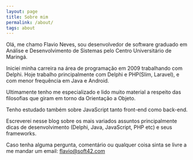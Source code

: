 ```yaml
---
layout: page
title: Sobre mim
permalink: /about/
tags: about
---
```


Olá, me chamo Flavio Neves, sou desenvolvedor de software graduado em Análise e Desenvolvimento de Sistemas pelo Centro Universitário de Maringá.

Iniciei minha carreira na área de programação em 2009 trabalhando com Delphi. Hoje trabalho principalmente com Delphi e PHP(Slim, Laravel), e com menor frequência em Java e Android.

Ultimamente tenho me especializado e lido muito material a respeito das filosofias que giram em torno da Orientação a Objeto. 

Tenho estudado também sobre JavaScript tanto front-end como back-end.

Escreverei nesse blog sobre os mais variados assuntos principalmente dicas de desenvolvimento (Delphi, Java, JavaScript, PHP etc) e seus frameworks.

Caso tenha alguma pergunta, comentário ou qualquer coisa sinta se livre a me mandar um email:
flavio@soft42.com
